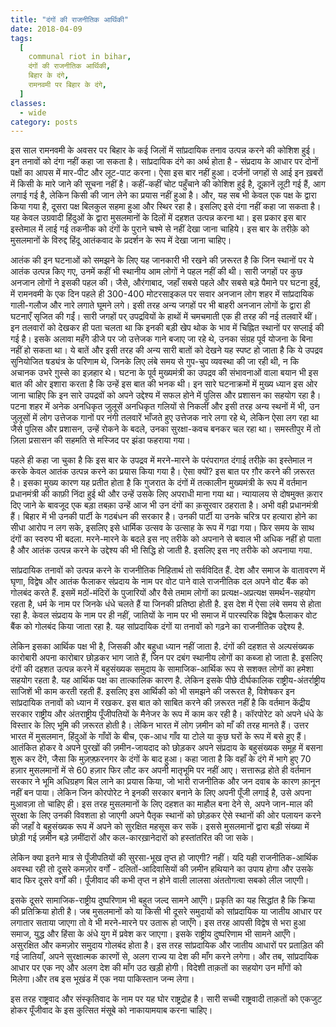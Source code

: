 ```yaml
---
title: "दंगों की राजनीतिक आर्थिकी"
date: 2018-04-09
tags:
  [
    communal riot in bihar,
    दंगों की राजनीतिक आर्थिकी,
    बिहार के दंगे,
    रामनवमी पर बिहार के दंगे,
  ]
classes:
  - wide
category: posts
---
```


इस साल रामनवमी के अवसर पर बिहार के कई जिलों में सांप्रदायिक तनाव उत्पन्न करने की कोशिश हुई। इन तनावों को दंगा नहीं कहा जा सकता है। सांप्रदायिक दंगे का अर्थ होता है - संप्रदाय के आधार पर दोनों पक्षों का आपस में मार-पीट और लूट-पाट करना। ऐसा इस बार नहीं हुआ। दर्जनों जगहों से आई इन ख़बरों में किसी के मारे जाने की सूचना नहीं है। कहीं-कहीं चोट पहुँचाने की कोशिश हुई है, दूक़ानें लूटी गई हैं, आग लगाई गई है, लेकिन किसी की जान लेने का प्रयास नहीं हुआ है। और, यह सब भी केवल एक पक्ष के द्वारा किया गया है, दूसरा पक्ष बिलकुल सहमा हुआ और स्थिर रहा है। इसलिए इसे दंगा नहीं कहा जा सकता है। यह केवल उग्रवादी हिंदुओं के द्वारा मुसलमानों के दिलों में दहशत उत्पन्न करना था। इस प्रकार इस बार इस्तेमाल में लाई गई तकनीक को दंगों के पुराने चश्मे से नहीं देखा जाना चाहिये। इस बार के तरीक़े को मुसलमानों के विरुद्द हिंदू आतंकवाद के प्रदर्शन के रूप में देखा जाना चाहिए।

आतंक की इन घटनाओं को समझने के लिए यह जानकारी भी रखने की ज़रूरत है कि जिन स्थानों पर ये आतंक उत्पन्न किए गए, उनमें कहीं भी स्थानीय आम लोगों ने पहल नहीं की थी। सारी जगहों पर कुछ अनजान लोगों ने इसकी पहल की। जैसे, औरंगाबाद, जहाँ सबसे पहले और सबसे बड़े पैमाने पर घटना हुई, में रामनवमी के एक दिन पहले ही 300-400 मोटरसाइकल पर सवार अनजान लोग शहर में सांप्रदायिक गाली-गलौज और नारे लगाते घूमने लगे। इसी तरह अन्य जगहों पर भी बाहरी अनजान लोगों के द्वारा ही घटनाएँ सृजित की गईं। सारी जगहों पर् उपद्रवियों के हाथों में चमचमाती एक ही तरह की नई तलवारें थीं। इन तलवारों को देखकर ही पता चलता था कि इनकी बड़ी खेप थोक के भाव में चिह्नित स्थानों पर सप्लाई की गई है। इसके अलावा महँगे डीजे पर जो उत्तेजक गाने बजाए जा रहे थे, उनका संग्रह पूर्व योजना के बिना नहीं हो सकता था। ये बातें और इसी तरह की अन्य सारी बातों को देखने यह स्पष्ट हो जाता है कि ये उपद्रव सुनियोजित षड्यंत्र के परिणाम थे, जिनके लिए लंबे समय से गुप-चुप व्यवस्था की जा रही थी, न कि अचानक उभरे ग़ुस्से का इज़हार थे। घटना के पूर्व मुख्यमंत्री का उपद्रव की संभावनाओं वाला बयान भी इस बात की ओर इशारा करता है कि उन्हें इस बात की भनक थी। इन सारे घटनाक्रमों में मुख्य ध्यान इस ओर जाना चाहिए कि इन सारे उपद्रवों को अपने उद्देश्य में सफल होने में पुलिस और प्रशासन का सहयोग रहा है। पटना शहर में अनेक अनधिकृत जुलूसें अनधिकृत गलियों से निकलीं और इसी तरह अन्य स्थनों में भी, उन जुलूसों में लोग उत्तेजक गानों पर नंगी तलवारें भाँजते हुए उत्तेजक नारे लगा रहे थे, लेकिन ऐसा लग रहा था जैसे पुलिस और प्रशासन, उन्हें रोकने के बदले, उनका सुरक्षा-कवच बनकर चल रहा था। समस्तीपुर में तो ज़िला प्रसासन की सहमति से मस्जिद पर झंडा फहराया गया।

पहले ही कहा जा चुका है कि इस बार के उपद्रव में मरने-मारने के परंपरागत दंगाई तरीक़े का इस्तेमाल न करके केवल आतंक उत्पन्न करने का प्रयास किया गया है। ऐसा क्यों? इस बात पर ग़ौर करने की ज़रूरत है। इसका मुख्य कारण यह प्रतीत होता है कि गुजरात के दंगों में तत्कालीन मुख्यमंत्री के रूप में वर्तमान प्रधानमंत्री की काफ़ी निंदा हुई थी और उन्हें उसके लिए अपराधी माना गया था। न्यायालय से दोषमुक्त क़रार दिए जाने के बावजूद एक बड़ा तबक़ा उन्हें आज भी उन दंगों का क़सूरवार ठहराता है। अभी वही प्रधानमंत्री हैं। बिहार में भी उनकी पार्टी के गठबंधन की सरकार है। उनकी पार्टी या उनके चरित्र पर हत्यारा होने का सीधा आरोप न लग सके, इसलिए इसे धार्मिक उत्सव के उत्साह के रूप में गढा गया। फिर समय के साथ दंगों का स्वरुप भी बदला. मरने-मारने के बदले इस नए तरीके को अपनाने से बवाल भी अधिक नहीं हो पाता है और आतंक उत्पन्न करने के उद्देश्य की भी सिद्धि हो जाती है. इसलिए इस नए तरीके को अपनाया गया.

सांप्रदायिक तनावों को उत्पन्न करने के राजनीतिक निहितार्थ तो सर्वविदित हैं. देश और समाज के वातावरण में घृणा, विद्वेष और आतंक फैलाकर संप्रदाय के नाम पर वोट पाने वाले राजनीतिक दल अपने वोट बैंक को गोलबंद करते हैं. इसमें मठों-मंदिरों के पुजारियों और वैसे तमाम लोगों का प्रत्यक्ष-अप्रत्यक्ष समर्थन-सहयोग रहता है, धर्म के नाम पर जिनके धंधे चलते हैं या जिनकी प्रतिष्ठा होती है. इस देश में ऐसा लंबे समय से होता रहा है. केवल संप्रदाय के नाम पर ही नहीं, जातियों के नाम पर भी समाज में पारस्परिक विद्वेष फैलाकर वोट बैंक को गोलबंद किया जाता रहा है. यह सांप्रदायिक दंगों या तनावों को गढ़ने का राजनीतिक उद्देश्य है.

लेकिन इसका आर्थिक पक्ष भी है, जिसकी और बहुधा ध्यान नहीं जाता है. दंगों की दहशत से अल्पसंख्यक कारोबारी अपना कारोबार छोड़कर भाग जाते हैं, जिन पर दबंग स्थानीय लोगों का कब्जा हो जाता है. इसलिए दंगों की दहशत उत्पन्न करने में बहुसंख्यक समुदाय के सामाजिक-आर्थिक रूप से सशक्त लोगों का हमेशा सहयोग रहता है. यह आर्थिक पक्ष का तात्कालिक कारण है. लेकिन इसके पीछे दीर्घकालिक राष्ट्रीय-अंतर्राष्ट्रीय साजिशें भी काम करती रहती हैं. इसलिए इस आर्थिकी को भी समझने की जरूरत है, विशेषकर इन सांप्रदायिक तनावों को ध्यान में रखकर. इस बात को साबित करने की ज़रूरत नहीं है कि वर्तमान केंद्रीय सरकार राष्ट्रीय और अंतराष्ट्रीय पूँजीपतियों के मैनेजर के रूप में काम कर रही है। कॉरपोरेट को अपने धंधे के विस्तार के लिए भूमि की ज़रूरत होती है। लेकिन भारत में लोग ज़मीन को माँ की तरह मानते हैं। उत्तर भारत में मुसलमान, हिंदुओं के गाँवों के बीच, एक-आध गाँव या टोले या कुछ घरों के रूप में बसे हुए हैं। आतंकित होकर वे अपने पुरखों की ज़मीन-जायदाद को छोड़कर अपने संप्रदाय के बहुसंख्यक समूह में बसना शुरू कर देंगे, जैसा कि मुज़फ़्फ़रनगर के दंगों के बाद हुआ। कहा जाता है कि वहाँ के दंगे में भागे हुए 70 हज़ार मुसलमानों में से 60 हज़ार फिर लौट कर अपनी मातृभूमि पर नहीं आए। सत्तारूढ़ होते ही वर्तमान सरकार ने भूमि अधिग्रहण बिल लाने का प्रयास किया, जो भारी राजनीतिक और जन दवाब के कारण क़ानून नहीं बन पाया। लेकिन जिन कोरपोरेट ने इनकी सरकार बनाने के लिए अपनी पूँजी लगाई है, उसे अपना मुआवज़ा तो चाहिए ही। इस तरह मुसलमानों के लिए दहशत का माहौल बना देने से, अपने जान-माल की सुरक्षा के लिए उनकी विवशता हो जाएगी अपने पैतृक स्थानों को छोड़कर ऐसे स्थानों की ओर पलायन करने की जहाँ वे बहुसंख्यक रूप में अपने को सुरक्षित महसूस कर सकें। इससे मुसलमानों द्वारा बड़ी संख्या में छोड़ी गई ज़मीन बड़े ज़मींदारों और कल-कारख़ानेदारों को हस्तांतरित की जा सके।

लेकिन क्या इतने मात्र से पूँजीपतियों की सुरसा-भूख तृप्त हो जाएगी? नहीं। यदि यही राजनीतिक-आर्थिक अवस्था रही तो दूसरे कमज़ोर वर्गों - दलितों-आदिवासियों की ज़मीन हथियाने का उपाय होगा और उसके बाद फिर दूसरे वर्गों की। पूँजीवाद की कभी तृप्त न होने वाली लालसा अंततोगत्वा सबको लील जाएगी।

इसके दूसरे सामाजिक-राष्ट्रीय दुष्परिणाम भी बहुत जल्द सामने आएँगे। प्रकृति का यह सिद्धांत है कि क्रिया की प्रतिक्रिया होती है। जब मुसलमानों को या किसी भी दूसरे समुदायों को सांप्रदायिक या जातीय आधार पर लगातार सताया जाएगा तो वे भी मरने-मारने पर उतारू हो जाएँगे। इस तरह आपसी विद्वेष से भरा हुआ समाज, युद्ध और हिंसा के अंधे युग में प्रवेश कर जाएगा। इसके राष्ट्रीय दुष्परिणाम भी सामने आएँगे। असुरक्षित और कमज़ोर समुदाय गोलबंद होता है। इस तरह सांप्रदायिक और जातीय आधारों पर प्रताड़ित की गई जातियाँ, अपने सुरक्षात्मक कारणों से, अलग राज्य या देश की माँग करने लगेगा। और तब, सांप्रदायिक आधार पर एक नए और अलग देश की माँग उठ खड़ी होगी। विदेशी ताक़तों का सहयोग उन माँगों को मिलेगा।और तब इस भूखंड में एक नया पाकिस्तान जन्म लेगा।

इस तरह राष्ट्रवाद और संस्कृतिवाद के नाम पर यह घोर राष्ट्रद्रोह है। सारी सच्ची राष्ट्रवादी ताक़तों को एकजुट होकर पूँजीवाद के इस कुत्सित मंसूबे को नाकायामयाब करना चाहिए।
